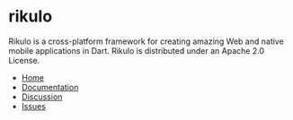 rikulo
======

Rikulo is a cross-platform framework for creating amazing Web and native mobile applications in Dart.
Rikulo is distributed under an Apache 2.0 License.

* [Home](http://rikulo.org)
* [Documentation](https://github.com/rikulo/rikulo-docs/blob/master/index.md)
* [Discussion](http://stackoverflow.com/questions/tagged/rikulo)
* [Issues](https://github.com/rikulo/rikulo/issues)
